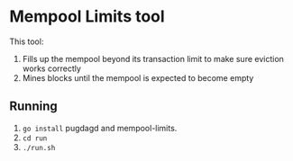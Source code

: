 # Mempool Limits tool

This tool:

1. Fills up the mempool beyond its transaction limit to make sure eviction works correctly
2. Mines blocks until the mempool is expected to become empty

## Running

1. `go install` pugdagd and mempool-limits.
2. `cd run`
3. `./run.sh`


